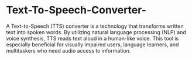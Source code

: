 # Text-To-Speech-Converter-
A Text-to-Speech (TTS) converter is a technology that transforms written text into spoken words. By utilizing natural language processing (NLP) and voice synthesis, TTS reads text aloud in a human-like voice. This tool is especially beneficial for visually impaired users, language learners, and multitaskers who need audio access to information.
